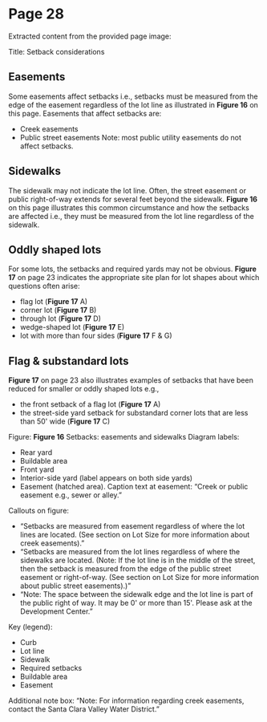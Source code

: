 # Page 28

Extracted content from the provided page image:

Title: Setback considerations

## Easements
Some easements affect setbacks i.e., setbacks must be measured from the edge of the easement regardless of the lot line as illustrated in **Figure 16** on this page. Easements that affect setbacks are:
* Creek easements
* Public street easements
Note: most public utility easements do not affect setbacks.

## Sidewalks
The sidewalk may not indicate the lot line. Often, the street easement or public right-of-way extends for several feet beyond the sidewalk. **Figure 16** on this page illustrates this common circumstance and how the setbacks are affected i.e., they must be measured from the lot line regardless of the sidewalk.

## Oddly shaped lots
For some lots, the setbacks and required yards may not be obvious. **Figure 17** on page 23 indicates the appropriate site plan for lot shapes about which questions often arise:
* flag lot (**Figure 17** A)
* corner lot (**Figure 17** B)
* through lot (**Figure 17** D)
* wedge-shaped lot (**Figure 17** E)
* lot with more than four sides (**Figure 17** F & G)

## Flag & substandard lots
**Figure 17** on page 23 also illustrates examples of setbacks that have been reduced for smaller or oddly shaped lots e.g.,
* the front setback of a flag lot (**Figure 17** A)
* the street-side yard setback for substandard corner lots that are less than 50' wide (**Figure 17** C)

Figure: **Figure 16** Setbacks: easements and sidewalks
Diagram labels:
* Rear yard
* Buildable area
* Front yard
* Interior-side yard (label appears on both side yards)
* Easement (hatched area). Caption text at easement: “Creek or public easement e.g., sewer or alley.”

Callouts on figure:
* “Setbacks are measured from easement regardless of where the lot lines are located. (See section on Lot Size for more information about creek easements).”
* “Setbacks are measured from the lot lines regardless of where the sidewalks are located. (Note: If the lot line is in the middle of the street, then the setback is measured from the edge of the public street easement or right-of-way. (See section on Lot Size for more information about public street easements).)”
* “Note: The space between the sidewalk edge and the lot line is part of the public right of way. It may be 0' or more than 15'. Please ask at the Development Center.”

Key (legend):
* Curb
* Lot line
* Sidewalk
* Required setbacks
* Buildable area
* Easement

Additional note box:
“Note: For information regarding creek easements, contact the Santa Clara Valley Water District.”